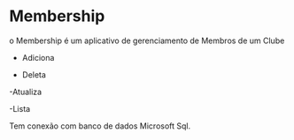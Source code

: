 # Membership

o Membership é um aplicativo de gerenciamento de Membros de um Clube

- Adiciona 

- Deleta

-Atualiza

-Lista

Tem conexão com banco de dados Microsoft Sql.

